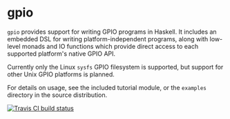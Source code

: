# gpio

`gpio` provides support for writing GPIO programs in Haskell. It
includes an embedded DSL for writing platform-independent programs,
along with low-level monads and IO functions which provide direct
access to each supported platform's native GPIO API.

Currently only the Linux `sysfs` GPIO filesystem is supported, but
support for other Unix GPIO platforms is planned.

For details on usage, see the included tutorial module, or the
`examples` directory in the source distribution.

[![Travis CI build status](https://travis-ci.org/dhess/gpio.svg?branch=master)](https://travis-ci.org/dhess/gpio)
